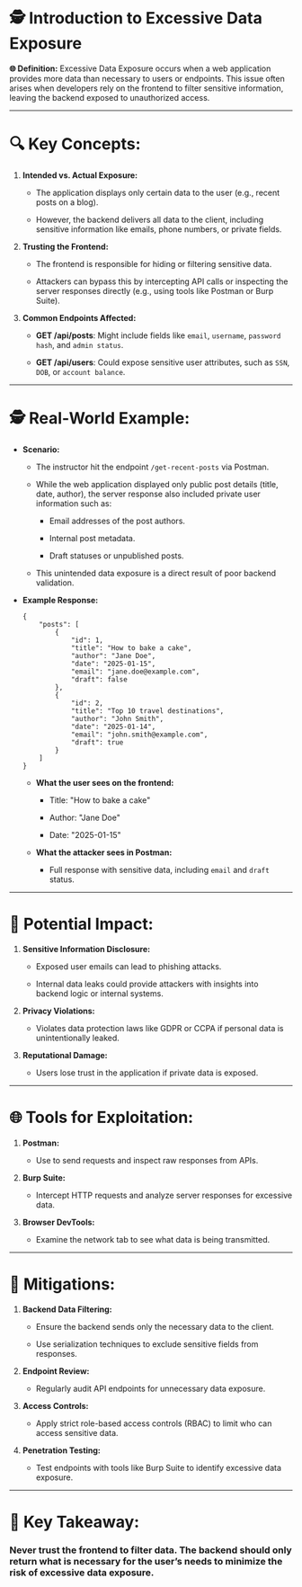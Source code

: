 # **🕵️ Introduction to Excessive Data Exposure**

**🌐 Definition:** Excessive Data Exposure occurs when a web application provides more data than necessary to users or endpoints. This issue often arises when developers rely on the frontend to filter sensitive information, leaving the backend exposed to unauthorized access.

---

# **🔍 Key Concepts:**

1. **Intended vs. Actual Exposure:**
    
    - The application displays only certain data to the user (e.g., recent posts on a blog).
        
    - However, the backend delivers all data to the client, including sensitive information like emails, phone numbers, or private fields.
        
2. **Trusting the Frontend:**
    
    - The frontend is responsible for hiding or filtering sensitive data.
        
    - Attackers can bypass this by intercepting API calls or inspecting the server responses directly (e.g., using tools like Postman or Burp Suite).
        
3. **Common Endpoints Affected:**
    
    - **GET /api/posts**: Might include fields like `email`, `username`, `password hash`, and `admin status`.
        
    - **GET /api/users**: Could expose sensitive user attributes, such as `SSN`, `DOB`, or `account balance`.
        

---

# **🕵️ Real-World Example:**

- **Scenario:**
    
    - The instructor hit the endpoint `/get-recent-posts` via Postman.
        
    - While the web application displayed only public post details (title, date, author), the server response also included private user information such as:
        
        - Email addresses of the post authors.
            
        - Internal post metadata.
            
        - Draft statuses or unpublished posts.
            
    - This unintended data exposure is a direct result of poor backend validation.
        
- **Example Response:**
    
    ```
    {
        "posts": [
            {
                "id": 1,
                "title": "How to bake a cake",
                "author": "Jane Doe",
                "date": "2025-01-15",
                "email": "jane.doe@example.com",
                "draft": false
            },
            {
                "id": 2,
                "title": "Top 10 travel destinations",
                "author": "John Smith",
                "date": "2025-01-14",
                "email": "john.smith@example.com",
                "draft": true
            }
        ]
    }
    ```
    
    - **What the user sees on the frontend:**
        
        - Title: "How to bake a cake"
            
        - Author: "Jane Doe"
            
        - Date: "2025-01-15"
            
    - **What the attacker sees in Postman:**
        
        - Full response with sensitive data, including `email` and `draft` status.
            

---

# **🧬 Potential Impact:**

1. **Sensitive Information Disclosure:**
    
    - Exposed user emails can lead to phishing attacks.
        
    - Internal data leaks could provide attackers with insights into backend logic or internal systems.
        
2. **Privacy Violations:**
    
    - Violates data protection laws like GDPR or CCPA if personal data is unintentionally leaked.
        
3. **Reputational Damage:**
    
    - Users lose trust in the application if private data is exposed.
        

---

# **🌐 Tools for Exploitation:**

1. **Postman:**
    
    - Use to send requests and inspect raw responses from APIs.
        
2. **Burp Suite:**
    
    - Intercept HTTP requests and analyze server responses for excessive data.
        
3. **Browser DevTools:**
    
    - Examine the network tab to see what data is being transmitted.
        

---

# **🔧 Mitigations:**

1. **Backend Data Filtering:**
    
    - Ensure the backend sends only the necessary data to the client.
        
    - Use serialization techniques to exclude sensitive fields from responses.
        
2. **Endpoint Review:**
    
    - Regularly audit API endpoints for unnecessary data exposure.
        
3. **Access Controls:**
    
    - Apply strict role-based access controls (RBAC) to limit who can access sensitive data.
        
4. **Penetration Testing:**
    
    - Test endpoints with tools like Burp Suite to identify excessive data exposure.
        

---

# **🔎 Key Takeaway:**
### Never trust the frontend to filter data. The backend should only return what is necessary for the user’s needs to minimize the risk of excessive data exposure.